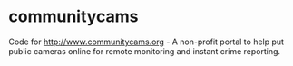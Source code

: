 communitycams
=============

Code for http://www.communitycams.org - A non-profit portal to help put public cameras online for remote monitoring and instant crime reporting.
